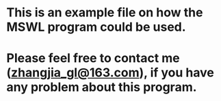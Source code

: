 # This is an example file on how the MSWL program could be used.

# Please feel free to contact me (zhangjia_gl@163.com), if you have any problem about this program.
